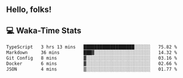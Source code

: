 
## Hello, folks!

## 💻 Waka-Time Stats
<!--START_SECTION:waka-->

```txt
TypeScript   3 hrs 13 mins   ███████████████████░░░░░░   75.82 %
Markdown     36 mins         ███▓░░░░░░░░░░░░░░░░░░░░░   14.32 %
Git Config   8 mins          ▓░░░░░░░░░░░░░░░░░░░░░░░░   03.16 %
Docker       6 mins          ▓░░░░░░░░░░░░░░░░░░░░░░░░   02.66 %
JSON         4 mins          ▒░░░░░░░░░░░░░░░░░░░░░░░░   01.77 %
```

<!--END_SECTION:waka-->


<br>


<!---
ShivamJhaa/ShivamJhaa is a ✨ special ✨ repository because its `README.md` (this file) appears on your GitHub profile.
You can click the Preview link to take a look at your changes.
--->
